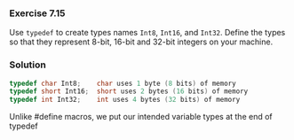 ### Exercise 7.15
Use `typedef` to create types names `Int8`, `Int16`, and `Int32`. Define the
types so that they represent 8-bit, 16-bit and 32-bit integers on your machine.

### Solution

```c
typedef char Int8;    char uses 1 byte (8 bits) of memory
typedef short Int16;  short uses 2 bytes (16 bits) of memory
typedef int Int32;    int uses 4 bytes (32 bits) of memory
```

Unlike #define macros, we put our intended variable types at the end of typedef